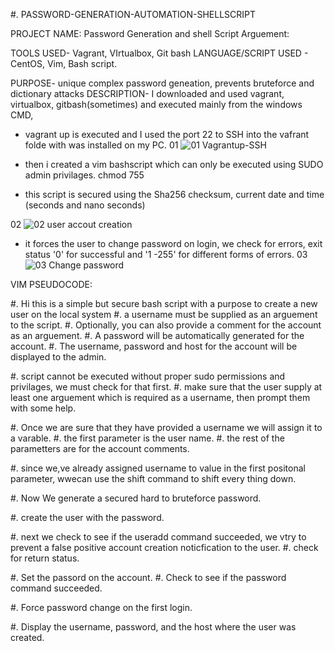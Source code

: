 #. PASSWORD-GENERATION-AUTOMATION-SHELLSCRIPT

PROJECT NAME: Password Generation and shell Script Arguement:

TOOLS USED- Vagrant, VIrtualbox, Git bash
LANGUAGE/SCRIPT USED - CentOS, Vim, Bash script.


PURPOSE- unique complex password geneation, prevents bruteforce and dictionary attacks 
DESCRIPTION- 
I downloaded and used vagrant, virtualbox, gitbash(sometimes) and executed mainly from the windows CMD,
- vagrant up is executed and I used the port 22 to SSH into the vafrant folde with was installed on my PC.
01
![01 Vagrantup-SSH](https://github.com/kelubia/002-PASSWORD-GENERATION-AND-SHELLSCRIPT-ARGUMENT/assets/98921903/c1527ad8-c60e-4384-b245-281902c06973)


- then i created a vim bashscript which can only be executed using SUDO admin privilages. chmod 755
- this script is secured using the Sha256 checksum, current date and time (seconds and nano seconds)

02
![02 user accout creation](https://github.com/kelubia/002-PASSWORD-GENERATION-AND-SHELLSCRIPT-ARGUMENT/assets/98921903/d3dd73d3-a0e8-422b-8beb-b7f2e4071fc3)


- it forces the user to change password on login, we check for errors, exit status '0' for successful and '1 -255' for different forms of errors.
03
![03 Change password](https://github.com/kelubia/002-PASSWORD-GENERATION-AND-SHELLSCRIPT-ARGUMENT/assets/98921903/15d5e856-1942-4dd8-961c-108b923576ff)


 VIM PSEUDOCODE: 


#. Hi this is a simple but secure bash script with a purpose to create a new user on the local system
#. a username must be supplied as an arguement to the script.
#. Optionally, you can also provide a comment for the account as an arguement.
#. A password will be automatically generated for the account.
#. The username, password and host for the account will be displayed to the admin.

#. script cannot be executed without proper sudo permissions and privilages, we must check for that first.
#. make sure that the user supply at least one arguement which is required as a username, then prompt them with some help.


#. Once we are sure that they have provided a username we will assign it to a varable.
#. the first parameter is the user name.
#. the rest of the parametters are for the account comments.                

#. since we,ve already assigned username to value in the first positonal parameter, wwecan use the shift command to shift every thing down.

#. Now We generate a secured hard to bruteforce password.

#. create the user with the password.

#. next we check to see if the useradd command succeeded, we vtry to prevent a false positive account creation noticfication to the user.
#. check for return status.

#. Set the passord on the account.
#. Check to see if the password command succeeded.


#. Force password change on the first login.

#. Display the username, password, and the host where the user was created.
